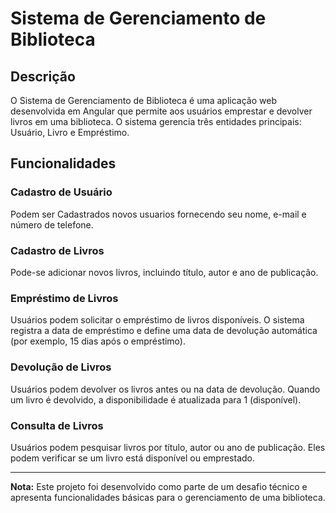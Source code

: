 # Sistema de Gerenciamento de Biblioteca 

## Descrição

O Sistema de Gerenciamento de Biblioteca é uma aplicação web desenvolvida em Angular que permite aos usuários emprestar e devolver livros em uma biblioteca. O sistema gerencia três entidades principais: Usuário, Livro e Empréstimo.

## Funcionalidades

### Cadastro de Usuário
Podem ser Cadastrados novos usuarios fornecendo seu nome, e-mail e número de telefone.

### Cadastro de Livros
Pode-se adicionar novos livros, incluindo título, autor e ano de publicação.

### Empréstimo de Livros
Usuários podem solicitar o empréstimo de livros disponíveis. O sistema registra a data de empréstimo e define uma data de devolução automática (por exemplo, 15 dias após o empréstimo).

### Devolução de Livros
Usuários podem devolver os livros antes ou na data de devolução. Quando um livro é devolvido, a disponibilidade é atualizada para 1 (disponível).

### Consulta de Livros
Usuários podem pesquisar livros por título, autor ou ano de publicação. Eles podem verificar se um livro está disponível ou emprestado.

---

**Nota:** Este projeto foi desenvolvido como parte de um desafio técnico e apresenta funcionalidades básicas para o gerenciamento de uma biblioteca.

